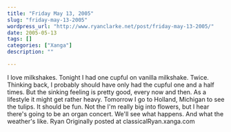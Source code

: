 ```yaml
---
title: "Friday May 13, 2005"
slug: "friday-may-13-2005"
wordpress_url: "http://www.ryanclarke.net/post/friday-may-13-2005/"
date: 2005-05-13
tags: []
categories: ["Xanga"]
description: ""

---
```


I love milkshakes. Tonight I had one cupful on vanilla milkshake. Twice. Thinking back, I probably should have only had the cupful one and a half times. But the sinking feeling is pretty good, every now and then. As a lifestyle it might get rather heavy.
 Tomorrow I go to Holland, Michigan to see the tulips. It should be fun. Not the I'm really big into flowers, but I hear there's going to be an organ concert. We'll see what happens. And what the weather's like.
 Ryan
Originally posted at classicalRyan.xanga.com
